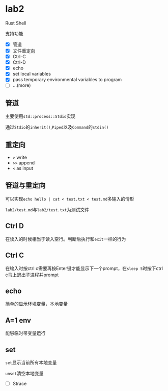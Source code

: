 # lab2

Rust Shell

支持功能
- [X] 管道
- [X] 文件重定向
- [X] Ctrl-C
- [X] Ctrl-D
- [X] echo
- [X] set local variables
- [X] pass temporary environmental variables to program
- [ ] ...(more)

## 管道

主要使用`std::process::Stdio`实现

通过`Stdio`的`inherit()`,`Piped`以及`Command`的`stdin()`

## 重定向

-   `>` write
-   `>>` append
-   `<` as input

## 管道与重定向

可以实现`echo hello | cat < test.txt < test.md`多输入的情形

`lab2/test.md`与`lab2/test.txt`为测试文件

## Ctrl D

在读入的时候相当于读入空行。判断后执行和`exit`一样的行为

## Ctrl C

在输入时按ctrl c需要再按Enter键才能显示下一个prompt，在`sleep 5`时按下ctrl c马上退出子进程并prompt

## echo

简单的显示环境变量，本地变量

## A=1 env

能够临时带变量运行

## set

`set`显示当前所有本地变量

`unset`清空本地变量

- [ ] Strace